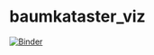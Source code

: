 # baumkataster_viz


[![Binder](https://mybinder.org/badge_logo.svg)](https://mybinder.org/v2/gh/smorrow1/baumkataster_viz/master)

